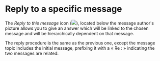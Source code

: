 # Reply to a specific message

The _Reply to this message_ icon \(![](../../.gitbook/assets/images89%20%281%29.png)\), located below the message author's picture allows you to give an answer which will be linked to the chosen message and will be hierarchically dependent on that message.

The reply procedure is the same as the previous one, except the message topic includes the initial message, prefixing it with a « Re : » indicating the two messages are related.


